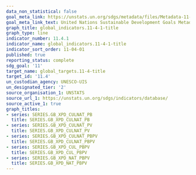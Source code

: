 ```yaml
---
data_non_statistical: false
goal_meta_link: https://unstats.un.org/sdgs/metadata/files/Metadata-11-04-01.pdf
goal_meta_link_text: United Nations Sustainable Development Goals Metadata (PDF 214KB)
graph_title: global_indicators.11-4-1-title
graph_type: line
indicator_number: 11.4.1
indicator_name: global_indicators.11-4-1-title
indicator_sort_order: 11-04-01
published: true
reporting_status: complete
sdg_goal: '11'
target_name: global_targets.11-4-title
target_id: '11.4'
un_custodian_agency: UNESCO-UIS
un_designated_tier: '2'
source_organisation_1: UNSTATS
source_url_1: https://unstats.un.org/sdgs/indicators/database/
source_active_1: true
graph_titles:
- series: SERIES.GB_XPD_CULNAT_PB
  title: SERIES.GB_XPD_CULNAT_PB
- series: SERIES.GB_XPD_CULNAT_PV
  title: SERIES.GB_XPD_CULNAT_PV
- series: SERIES.GB_XPD_CULNAT_PBPV
  title: SERIES.GB_XPD_CULNAT_PBPV
- series: SERIES.GB_XPD_CUL_PBPV
  title: SERIES.GB_XPD_CUL_PBPV
- series: SERIES.GB_XPD_NAT_PBPV
  title: SERIES.GB_XPD_NAT_PBPV
---
```

